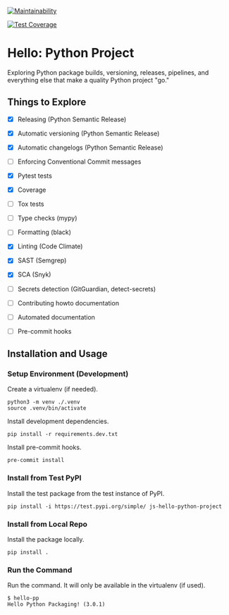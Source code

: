 
[![Maintainability](https://api.codeclimate.com/v1/badges/1113c5b92a8111115d95/maintainability)](https://codeclimate.com/github/SafeEval/hello-python-project/maintainability)

[![Test Coverage](https://api.codeclimate.com/v1/badges/1113c5b92a8111115d95/test_coverage)](https://codeclimate.com/github/SafeEval/hello-python-project/test_coverage)


# Hello: Python Project

Exploring Python package builds, versioning, releases, pipelines, and
everything else that make a quality Python project "go."


## Things to Explore

- [x] Releasing (Python Semantic Release)
- [x] Automatic versioning (Python Semantic Release)
- [x] Automatic changelogs (Python Semantic Release)
- [ ] Enforcing Conventional Commit messages
- [x] Pytest tests
- [x] Coverage
- [ ] Tox tests
- [ ] Type checks (mypy)
- [ ] Formatting (black)
- [x] Linting (Code Climate)
- [x] SAST (Semgrep)
- [x] SCA (Snyk)
- [ ] Secrets detection (GitGuardian, detect-secrets)
- [ ] Contributing howto documentation
- [ ] Automated documentation
- [ ] Pre-commit hooks


## Installation and Usage

### Setup Environment (Development)

Create a virtualenv (if needed).

```
python3 -m venv ./.venv
source .venv/bin/activate
```

Install development dependencies.

```
pip install -r requirements.dev.txt
```

Install pre-commit hooks.

```
pre-commit install
```

### Install from Test PyPI

Install the test package from the test instance of PyPI.

```
pip install -i https://test.pypi.org/simple/ js-hello-python-project
```

### Install from Local Repo

Install the package locally.

```
pip install .
```

### Run the Command

Run the command. It will only be available in the virtualenv (if used).

```
$ hello-pp
Hello Python Packaging! (3.0.1)
```
